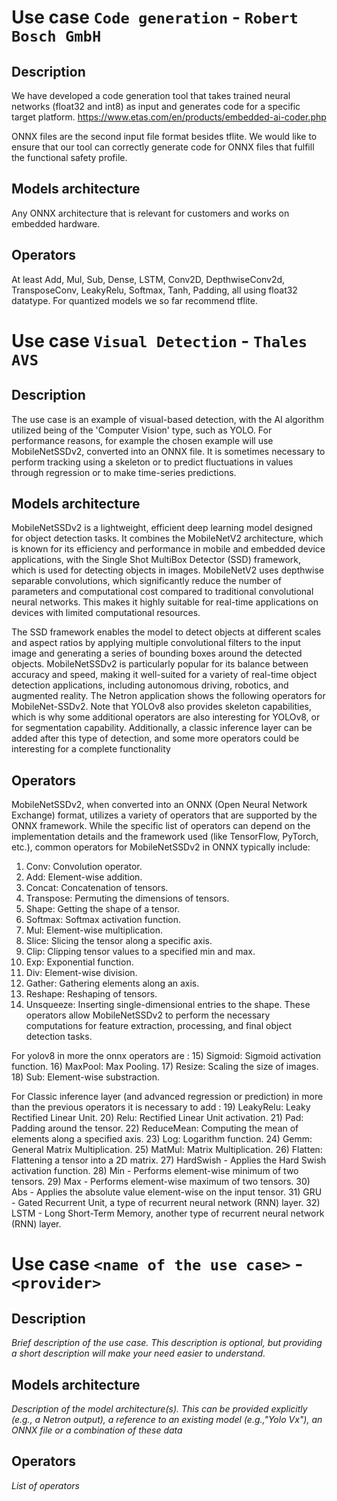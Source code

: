 # Use case `Code generation` - `Robert Bosch GmbH`

## Description
We have developed a code generation tool that takes trained neural networks (float32 and int8) as input and generates code for a specific target platform. 
https://www.etas.com/en/products/embedded-ai-coder.php

ONNX files are the second input file format besides tflite.
We would like to ensure that our tool can correctly generate code for ONNX files that fulfill the functional safety profile.

## Models architecture
Any ONNX architecture that is relevant for customers and works on embedded hardware.

## Operators
At least Add, Mul, Sub, Dense, LSTM, Conv2D, DepthwiseConv2d, TransposeConv, LeakyRelu, Softmax, Tanh, Padding, all using float32 datatype.
For quantized models we so far recommend tflite.




# Use case `Visual Detection` - `Thales AVS`

## Description
The use case is an example of visual-based detection, with the AI algorithm utilized being of the 'Computer Vision' type, such as YOLO.
For performance reasons, for example the chosen example will use MobileNetSSDv2, converted into an ONNX file.
It is sometimes necessary to perform tracking using a skeleton or to predict fluctuations in values through regression or to make time-series predictions.


## Models architecture
MobileNetSSDv2 is a lightweight, efficient deep learning model designed for object detection tasks.
It combines the MobileNetV2 architecture, which is known for its efficiency and performance in mobile and embedded device applications, with the Single Shot MultiBox Detector (SSD) framework, which is used for detecting objects in images.
MobileNetV2 uses depthwise separable convolutions, which significantly reduce the number of parameters and computational cost compared to traditional convolutional neural networks.
This makes it highly suitable for real-time applications on devices with limited computational resources.

The SSD framework enables the model to detect objects at different scales and aspect ratios by applying multiple convolutional filters to the input image and generating a series of bounding boxes around the detected objects.
MobileNetSSDv2 is particularly popular for its balance between accuracy and speed, making it well-suited for a variety of real-time object detection applications, including autonomous driving, robotics, and augmented reality.
The Netron application shows the following operators for MobileNet-SSDv2. Note that YOLOv8 also provides skeleton capabilities, which is why some additional operators are also interesting for YOLOv8, or for segmentation capability. Additionally, a classic inference layer can be added after this type of detection, and some more operators could be interesting for a complete functionality

## Operators
MobileNetSSDv2, when converted into an ONNX (Open Neural Network Exchange) format, utilizes a variety of operators that are supported by the ONNX framework.
While the specific list of operators can depend on the implementation details and the framework used (like TensorFlow, PyTorch, etc.), common operators for MobileNetSSDv2 in ONNX typically include:
1) Conv: Convolution operator.
2) Add: Element-wise addition.
3) Concat: Concatenation of tensors.
4) Transpose: Permuting the dimensions of tensors.
5) Shape: Getting the shape of a tensor.
6) Softmax: Softmax activation function.
7) Mul: Element-wise multiplication.
8) Slice: Slicing the tensor along a specific axis.
9) Clip: Clipping tensor values to a specified min and max.
10) Exp: Exponential function.
11) Div: Element-wise division.
12) Gather: Gathering elements along an axis.
13) Reshape: Reshaping of tensors.
14) Unsqueeze: Inserting single-dimensional entries to the shape.
These operators allow MobileNetSSDv2 to perform the necessary computations for feature extraction, processing, and final object detection tasks.

For yolov8 in more the onnx operators are :
15) Sigmoid: Sigmoid activation function.
16) MaxPool: Max Pooling.
17) Resize: Scaling the size of images.
18) Sub: Element-wise substraction.

For Classic inference layer (and advanced regression or prediction) in more than the previous operators it is necessary to add :
19) LeakyRelu: Leaky Rectified Linear Unit.
20) Relu: Rectified Linear Unit activation.
21) Pad: Padding around the tensor.
22) ReduceMean: Computing the mean of elements along a specified axis.
23) Log: Logarithm function.
24) Gemm: General Matrix Multiplication.
25) MatMul: Matrix Multiplication.
26) Flatten: Flattening a tensor into a 2D matrix.
27) HardSwish - Applies the Hard Swish activation function.
28) Min - Performs element-wise minimum of two tensors.
29) Max - Performs element-wise maximum of two tensors.
30) Abs - Applies the absolute value element-wise on the input tensor.
31) GRU - Gated Recurrent Unit, a type of recurrent neural network (RNN) layer.
32) LSTM - Long Short-Term Memory, another type of recurrent neural network (RNN) layer.



# Use case `<name of the use case>` - `<provider>`

## Description
_Brief description of the use case. This description is optional, but providing a short description will make your need easier to understand._

## Models architecture
_Description of the model architecture(s). This can be provided explicitly (e.g., a Netron output), a reference to an existing model (e.g.,"Yolo Vx"), an ONNX file or a combination of these data_

## Operators
_List of operators_
